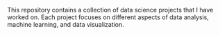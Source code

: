 This repository contains a collection of data science projects that I have worked on. Each project focuses on different aspects of data analysis, machine learning, and data visualization.
